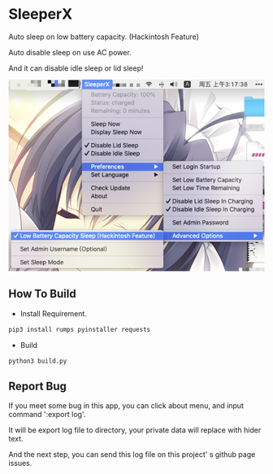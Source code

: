 # SleeperX

Auto sleep on low battery capacity. (Hackintosh Feature)

Auto disable sleep on use AC power.

And it can disable idle sleep or lid sleep!

![Thumbnail](doc/thumbnail_en.png)

## How To Build

* Install Requirement.

```bash
pip3 install rumps pyinstaller requests
```

* Build

```bash
python3 build.py
```

## Report Bug

If you meet some bug in this app, you can click about menu, and input command ':export log'.

It will be export log file to directory, your private data will replace with hider text.

And the next step, you can send this log file on this project' s github page issues.